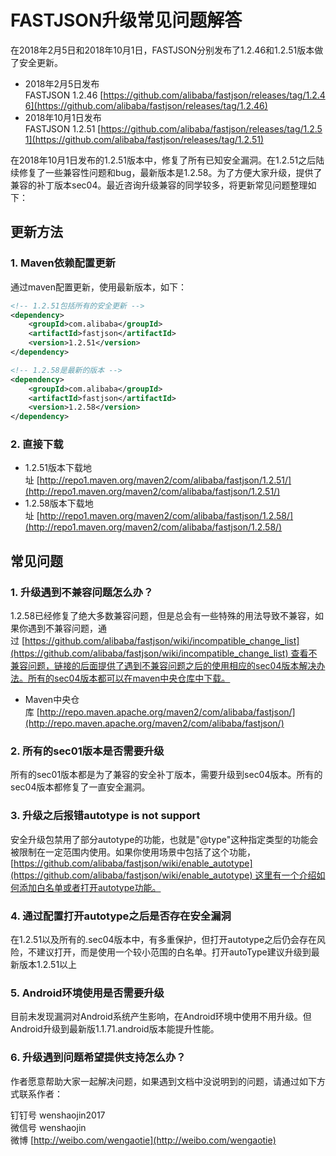 # FASTJSON升级常见问题解答

在2018年2月5日和2018年10月1日，FASTJSON分别发布了1.2.46和1.2.51版本做了安全更新。

- 2018年2月5日发布FASTJSON 1.2.46 [https://github.com/alibaba/fastjson/releases/tag/1.2.46](https://github.com/alibaba/fastjson/releases/tag/1.2.46)
- 2018年10月1日发布FASTJSON 1.2.51 [https://github.com/alibaba/fastjson/releases/tag/1.2.51](https://github.com/alibaba/fastjson/releases/tag/1.2.51)

在2018年10月1日发布的1.2.51版本中，修复了所有已知安全漏洞。在1.2.51之后陆续修复了一些兼容性问题和bug，最新版本是1.2.58。为了方便大家升级，提供了兼容的补丁版本sec04。最近咨询升级兼容的同学较多，将更新常见问题整理如下：

<a name="47bb9a7b"></a>
## 更新方法

<a name="0288f5bf"></a>
### 1. Maven依赖配置更新

通过maven配置更新，使用最新版本，如下：

```xml
<!-- 1.2.51包括所有的安全更新 -->
<dependency>
    <groupId>com.alibaba</groupId>
    <artifactId>fastjson</artifactId>
    <version>1.2.51</version>
</dependency>

<!-- 1.2.58是最新的版本 -->
<dependency>
    <groupId>com.alibaba</groupId>
    <artifactId>fastjson</artifactId>
    <version>1.2.58</version>
</dependency>
```

<a name="618ab5e4"></a>
### 2. 直接下载

- 1.2.51版本下载地址 [http://repo1.maven.org/maven2/com/alibaba/fastjson/1.2.51/](http://repo1.maven.org/maven2/com/alibaba/fastjson/1.2.51/)
- 1.2.58版本下载地址 [http://repo1.maven.org/maven2/com/alibaba/fastjson/1.2.58/](http://repo1.maven.org/maven2/com/alibaba/fastjson/1.2.58/)

<a name="50d52dd9"></a>
## 常见问题

<a name="4daeaf62"></a>
### 1. 升级遇到不兼容问题怎么办？

1.2.58已经修复了绝大多数兼容问题，但是总会有一些特殊的用法导致不兼容，如果你遇到不兼容问题，通过 [https://github.com/alibaba/fastjson/wiki/incompatible_change_list](https://github.com/alibaba/fastjson/wiki/incompatible_change_list) 查看不兼容问题，链接的后面提供了遇到不兼容问题之后的使用相应的sec04版本解决办法。所有的sec04版本都可以在maven中央仓库中下载。

- Maven中央仓库 [http://repo.maven.apache.org/maven2/com/alibaba/fastjson/](http://repo.maven.apache.org/maven2/com/alibaba/fastjson/)

<a name="89c7d396"></a>

### 2. 所有的sec01版本是否需要升级
所有的sec01版本都是为了兼容的安全补丁版本，需要升级到sec04版本。所有的sec04版本都修复了一直安全漏洞。

### 3. 升级之后报错autotype is not support

安全升级包禁用了部分autotype的功能，也就是"@type"这种指定类型的功能会被限制在一定范围内使用。如果你使用场景中包括了这个功能，[https://github.com/alibaba/fastjson/wiki/enable_autotype](https://github.com/alibaba/fastjson/wiki/enable_autotype) 这里有一个介绍如何添加白名单或者打开autotype功能。

<a name="af0a88cf"></a>
### 4. 通过配置打开autotype之后是否存在安全漏洞

在1.2.51以及所有的.sec04版本中，有多重保护，但打开autotype之后仍会存在风险，不建议打开，而是使用一个较小范围的白名单。打开autoType建议升级到最新版本1.2.51以上

<a name="3e2636c8"></a>
### 5. Android环境使用是否需要升级

目前未发现漏洞对Android系统产生影响，在Android环境中使用不用升级。但Android升级到最新版1.1.71.android版本能提升性能。

<a name="a3b7cbe5"></a>
### 6. 升级遇到问题希望提供支持怎么办？

作者愿意帮助大家一起解决问题，如果遇到文档中没说明到的问题，请通过如下方式联系作者：

钉钉号 wenshaojin2017<br />微信号 wenshaojin<br />微博 [http://weibo.com/wengaotie](http://weibo.com/wengaotie)

